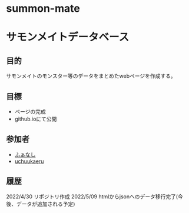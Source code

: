 # summon-mate
# サモンメイトデータベース

## 目的
サモンメイトのモンスター等のデータをまとめたwebページを作成する。

## 目標
* ページの完成
* github.ioにて公開

## 参加者
* [ふぁなし](https://twitter.com/FanaticSeeker)
* [uchuukaeru](https://twitter.com/uchuukaeru)

## 履歴
2022/4/30 リポジトリ作成
2022/5/09 htmlからjsonへのデータ移行完了(今後、データが追加される予定)